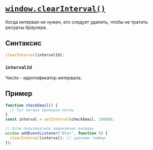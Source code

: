# [`window.clearInterval()`](../index.md)

Когда интервал не нужен, его следует удалить, чтобы не тратить ресурсы браузера.

## Синтаксис

```js
clearInterval(intervalId);
```

### `intervalId`

Число - идентификатор интервала.

## Пример

```js
function checkEmail() {
  // Тут логика проверки почты
}
const interval = setInterval(checkEmail, 10000);

// Если пользователь переключил вкладку
window.addEventListener('blur', function () {
  clearInterval(interval); // удаляем таймер
});
```

